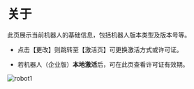 # 关于

此页展示当前机器人的基础信息，包括机器人版本类型及版本号等。

- 点击【更改】则跳转至【激活页】可更换激活方式或许可证。

- 若机器人（企业版）**本地激活**后，可在此页查看许可证有效期。

![robot1](https://docimages.blob.core.chinacloudapi.cn/images/Robot/about20201118.png)

